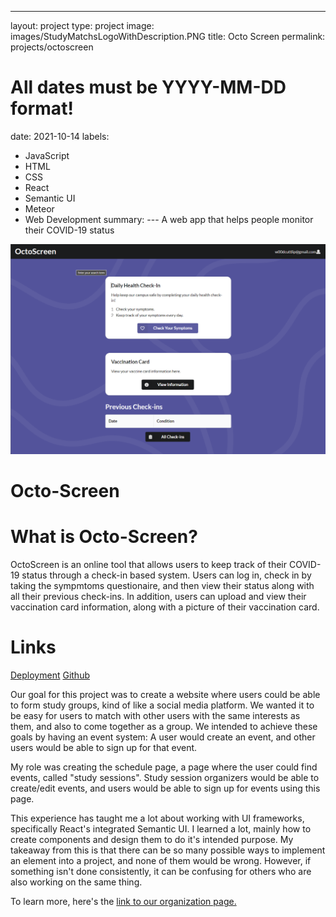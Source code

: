---
layout: project
type: project
image: images/StudyMatchsLogoWithDescription.PNG
title: Octo Screen
permalink: projects/octoscreen
# All dates must be YYYY-MM-DD format!
date: 2021-10-14
labels:
  - JavaScript
  - HTML
  - CSS
  - React
  - Semantic UI
  - Meteor
  - Web Development
summary: 
--- A web app that helps people monitor their COVID-19 status

<img class="ui image" src="../images/OctoScreen/Landing.PNG">

<h1>Octo-Screen</h1>

<h1>What is Octo-Screen?</h1>

OctoScreen is an online tool that allows users to keep track of their COVID-19 status through a check-in based system. Users can log in, check in by taking the sympmtoms questionaire, and then view their status along with all their previous check-ins. In addition, users can upload and view their vaccination card information, along with a picture of their vaccination card.

<h1>Links</h1>

[Deployment](octo-screen.meteorapp.com)
[Github](https://github.com/ics491-kkj/octo-screen)


Our goal for this project was to create a website where users could be able to form study groups, kind of like a social media platform. 
We wanted it to be easy for users to match with other users with the same interests as them, and also to come together as a group. We intended to achieve these goals by having an event system: A user would create an event, and other users would be able to sign up for that event. 

My role was creating the schedule page, a page where the user could find events, called "study sessions". Study session organizers would be able to create/edit events, and users would be able to sign up for events using this page.

This experience has taught me a lot about working with UI frameworks, specifically React's integrated Semantic UI. I learned a lot, mainly how to create components and design them to do it's intended purpose. My takeaway from this is that there can be so many possible ways to implement an element into a project, and none of them would be wrong. However, if something isn't done consistently, it can be confusing for others who are also working on the same thing.

To learn more, here's the [link to our organization page.](https://studymatchs.github.io/)
